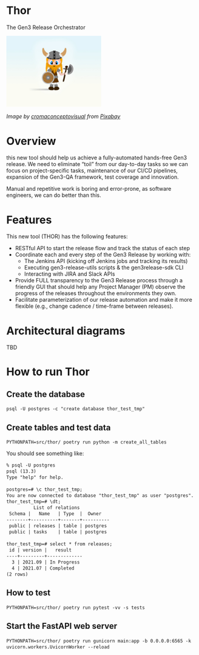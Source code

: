 # Thor
The Gen3 Release Orchestrator

<img src="/images/logo.png" alt="drawing" width="250"/>

_Image by [cromaconceptovisual](https://pixabay.com/users/cromaconceptovisual-4595909) from [Pixabay](https://pixabay.com/?utm_source=link-attribution&amp;utm_medium=referral&amp;utm_campaign=image&amp;utm_content=4898879)_

# Overview

this new tool should help us achieve a fully-automated hands-free Gen3 release. We need to eliminate “toil” from our day-to-day tasks so we can focus on project-specific tasks, maintenance of our CI/CD pipelines, expansion of the Gen3-QA framework, test coverage and innovation.

Manual and repetitive work is boring and error-prone, as software engineers, we can do better than this.


# Features

This new tool (THOR) has the following features:
* RESTful API to start the release flow and track the status of each step
* Coordinate each and every step of the Gen3 Release by working with:
  * The Jenkins API (kicking off Jenkins jobs and tracking its results)
  * Executing gen3-release-utils scripts & the gen3release-sdk CLI
  * Interacting with JIRA and Slack APIs
* Provide FULL transparency to the Gen3 Release process through a friendly GUI that should help any Project Manager (PM) observe the progress of the releases throughout the environments they own.
* Facilitate parameterization of our release automation and make it more flexible (e.g., change cadence / time-frame between releases).

# Architectural diagrams

TBD

# How to run Thor

## Create the database

```
psql -U postgres -c "create database thor_test_tmp"
```

## Create tables and test data

```
PYTHONPATH=src/thor/ poetry run python -m create_all_tables
```

You should see something like:

```
% psql -U postgres
psql (13.3)
Type "help" for help.

postgres=# \c thor_test_tmp;
You are now connected to database "thor_test_tmp" as user "postgres".
thor_test_tmp=# \dt;
          List of relations
 Schema |   Name   | Type  |  Owner
--------+----------+-------+----------
 public | releases | table | postgres
 public | tasks    | table | postgres

thor_test_tmp=# select * from releases;
 id | version |   result
----+---------+-------------
  3 | 2021.09 | In Progress
  4 | 2021.07 | Completed
(2 rows)
```

## How to test

```
PYTHONPATH=src/thor/ poetry run pytest -vv -s tests
```

## Start the FastAPI web server

```
PYTHONPATH=src/thor/ poetry run gunicorn main:app -b 0.0.0.0:6565 -k uvicorn.workers.UvicornWorker --reload
```
